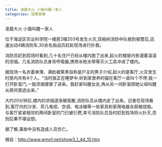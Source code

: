 ```yaml
---
title: 凌晨大火 小猫叫醒一家人
categories: 因果故事
---
```


	   
凌晨大火 小猫叫醒一家人

位于海淀区农业科学院一楼房2楼203号发生火灾,双榆树消防中队接到报警后,迅速出动4辆消防车,30余名指战员赶赴现场进行扑救。

消防员赶到现场时看到,几十名住户已经从楼内跑了出来,起火的楼层内弥漫着滚滚的浓烟。几名消防队员身背呼吸器,携带水枪水带等灭火工具冲进了楼内。

据现场一名衣着单薄、满脸被熏黑自称是户主的男子介绍,起火的是客厅,火灾发生时房内共有4个人。“当时我正在睡梦中,听到家里养的猫在客厅一直叫个不停,我一打开卧室门,一股浓烟便窜了进来。我赶紧叫醒女友,再从另一间卧室把她父母叫醒从房间里逃出来。”

大约20分钟后,楼内的浓烟逐渐被驱散,消防队员从楼内走了出来。记者在现场看到,客厅内的沙发、茶几电视、空调、电冰箱等一些家具和家用电器全部被烧毁。与客厅紧紧相邻的两间卧室的门已被引燃,幸亏消防队员及时赶到现场将火扑灭,否则后果不堪设想。

据了解,事故中没有造成人员伤亡。


摘自：http://www.wmxf.net/show3_1_44_10.htm